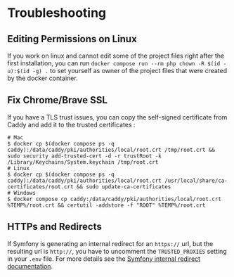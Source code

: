 # Troubleshooting

## Editing Permissions on Linux

If you work on linux and cannot edit some of the project files right after the first installation, you can run `docker compose run --rm php chown -R $(id -u):$(id -g) .` to set yourself as owner of the project files that were created by the docker container.

## Fix Chrome/Brave SSL

If you have a TLS trust issues, you can copy the self-signed certificate from Caddy and add it to the trusted certificates :

    # Mac
    $ docker cp $(docker compose ps -q caddy):/data/caddy/pki/authorities/local/root.crt /tmp/root.crt && sudo security add-trusted-cert -d -r trustRoot -k /Library/Keychains/System.keychain /tmp/root.crt
    # Linux
    $ docker cp $(docker compose ps -q caddy):/data/caddy/pki/authorities/local/root.crt /usr/local/share/ca-certificates/root.crt && sudo update-ca-certificates
    # Windows
    $ docker compose cp caddy:/data/caddy/pki/authorities/local/root.crt %TEMP%/root.crt && certutil -addstore -f "ROOT" %TEMP%/root.crt

## HTTPs and Redirects

If Symfony is generating an internal redirect for an `https://` url, but the resulting url is `http://`, you have to uncomment the `TRUSTED_PROXIES` setting in your `.env` file.
For more details see the [Symfony internal redirect documentation](https://symfony.com/doc/current/routing.html#redirecting-to-urls-and-routes-directly-from-a-route).
